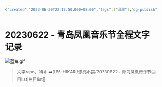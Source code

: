 ```yaml
---
{"created":"2023-06-30T22:17:50.000+08:00","tags":["周深"],"dg-publish":true,"dg-path":"漂亮小猫/20230622 - 青岛凤凰音乐节全程文字记录.md","permalink":"/漂亮小猫/20230622 - 青岛凤凰音乐节全程文字记录/","dgPassFrontmatter":true,"updated":"2023-06-30T22:17:50.000+08:00"}
---
```


# 20230622 - 青岛凤凰音乐节全程文字记录

![蓝海.gif](/img/user/Attached/Charlie/%E9%9D%92%E5%B2%9B%E5%87%A4%E5%87%B0/%E8%93%9D%E6%B5%B7.gif)

>文字repo，待补
>	➡️[[66-HIKARI/漂亮小猫/20230622 - 青岛凤凰音乐节曲目list\|曲目list]]

